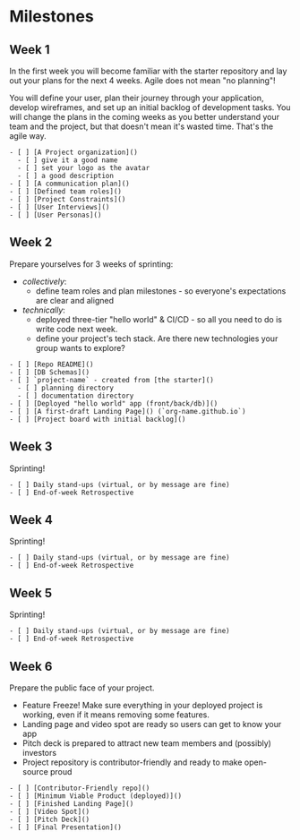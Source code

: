 # Milestones

## Week 1

In the first week you will become familiar with the starter repository and lay out your plans for the next 4 weeks. Agile does not mean "no planning"!

You will define your user, plan their journey through your application, develop wireframes, and set up an initial backlog of development tasks. You will change the plans in the coming weeks as you better understand your team and the project, but that doesn't mean it's wasted time. That's the agile way.

```text
- [ ] [A Project organization]()
  - [ ] give it a good name
  - [ ] set your logo as the avatar
  - [ ] a good description
- [ ] [A communication plan]()
- [ ] [Defined team roles]()
- [ ] [Project Constraints]()
- [ ] [User Interviews]()
- [ ] [User Personas]()
```

## Week 2

Prepare yourselves for 3 weeks of sprinting:

* _collectively_:
  * define team roles and plan milestones - so everyone's expectations are clear and aligned
* _technically_:
  * deployed three-tier "hello world" & CI/CD - so all you need to do is write code next week.
  * define your project's tech stack. Are there new technologies your group wants to explore?

```text
- [ ] [Repo README]()
- [ ] [DB Schemas]()
- [ ] `project-name` - created from [the starter]()
  - [ ] planning directory
  - [ ] documentation directory
- [ ] [Deployed "hello world" app (front/back/db)]()
- [ ] [A first-draft Landing Page]() (`org-name.github.io`)
- [ ] [Project board with initial backlog]()
```

## Week 3

Sprinting!

```text
- [ ] Daily stand-ups (virtual, or by message are fine)
- [ ] End-of-week Retrospective
```

## Week 4

Sprinting!

```text
- [ ] Daily stand-ups (virtual, or by message are fine)
- [ ] End-of-week Retrospective
```

## Week 5

Sprinting!

```text
- [ ] Daily stand-ups (virtual, or by message are fine)
- [ ] End-of-week Retrospective
```

## Week 6

Prepare the public face of your project.

* Feature Freeze! Make sure everything in your deployed project is working, even if it means removing some features.
* Landing page and video spot are ready so users can get to know your app
* Pitch deck is prepared to attract new team members and \(possibly\) investors
* Project repository is contributor-friendly and ready to make open-source proud

```text
- [ ] [Contributor-Friendly repo]()
- [ ] [Minimum Viable Product (deployed)]()
- [ ] [Finished Landing Page]()
- [ ] [Video Spot]()
- [ ] [Pitch Deck]()
- [ ] [Final Presentation]()
```

